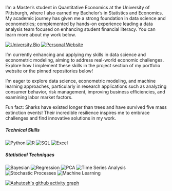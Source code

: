 
I’m a Master’s student in Quantitative Economics at the University of Pittsburgh, where I also earned my Bachelor’s in Statistics and Economics. My academic journey has given me a strong foundation in data science and econometrics; complemented by hands-on experience leading a data analysis team focused on enhancing student financial literacy. You can learn more about my work below.
 
 [![University Bio](https://img.shields.io/badge/University%20Bio-View%20Profile-blue?style=flat)](https://www.mqe.pitt.edu/people/ant-122) [![Personal Website](https://img.shields.io/badge/Personal%20Website-View%20Portfolio-00b300?style=flat&logo=github&logoColor=white)](https://roryqo.github.io/Personal-Website/)

I’m currently enhancing and applying my skills in data science and econometric modeling, aiming to address real-world economic challenges. Explore how I implement these skills in the project section of my portfolio website or the pinned repositories below!

I’m eager to explore data science, econometric modeling, and machine learning approaches, particularly in research applications such as analyzing consumer behavior, risk management, improving business efficiencies, and examining labor market factors. 

Fun fact: Sharks have existed longer than trees and have survived five mass extinction events! Their incredible resilience inspires me to embrace challenges and find innovative solutions in my work. 

##### Technical Skills
![Python](https://img.shields.io/badge/Python-3776AB?style=flat&logo=python&logoColor=white)
![R](https://img.shields.io/badge/R-276DC3?style=flat&logo=R&logoColor=white)
![SQL](https://img.shields.io/badge/SQL-4479A1?style=flat&logo=mysql&logoColor=white)
![Excel](https://img.shields.io/badge/Excel-217346?style=flat&logo=microsoft-excel&logoColor=white)


##### Statistical Techniques
![Bayesian](https://img.shields.io/badge/Bayesian%20Analysis-9B59B6?style=flat&logo=statistics&logoColor=white)
![Regression](https://img.shields.io/badge/Regression%20Analysis-0E76A8?style=flat&logo=statistics&logoColor=white)
![PCA](https://img.shields.io/badge/PCA-5B9BD5?style=flat)
![Time Series Analysis](https://img.shields.io/badge/Time%20Series%20Analysis-1E90FF?style=flat)
![Stochastic Processes](https://img.shields.io/badge/Stochastic%20Processes-6A5ACD?style=flat)
![Machine Learning](https://img.shields.io/badge/Machine%20Learning-3CB371?style=flat)


[![Ashutosh's github activity graph](https://github-readme-activity-graph.vercel.app/graph?username=RoryQo&bg_color=ffffff&color=000000&line=80b8f5&point=7a7a7a&area=true&hide_border=true&height=300&radius=0&custom_title=Rory's%20Contribution%20Graph&grid=false&days=21&area_color=80b8f5)](https://github.com/ashutosh00710/github-readme-activity-graph)

